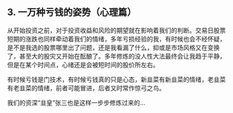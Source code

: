 ## 3. 一万种亏钱的姿势（心理篇）
从开始投资之前，对于投资收益和风险的期望就在影响着我们的判断。交易日股票短期的涨跌也同样牵动着我们的情绪，多年亏损经验的我，有时候也会不经怀疑，是不是我选的股票哪里出了问题，还是我看漏了什么，抑或是市场风格又在变换了，甚至大的股灾又开始在酝酿了。多年修炼的没人性大法最终会让我趋于平静，但是在某个时间点，心绪还是会被短时间的股价所左右。

有时候亏钱是门技术，有时候亏钱真的只是心态，新韭菜有新韭菜的情绪，老韭菜有老韭菜的情绪，前者可能冒进，后者又时常作惊弓之鸟。

我们的资深“韭皇”张三也是这样一步步修炼过来的...
